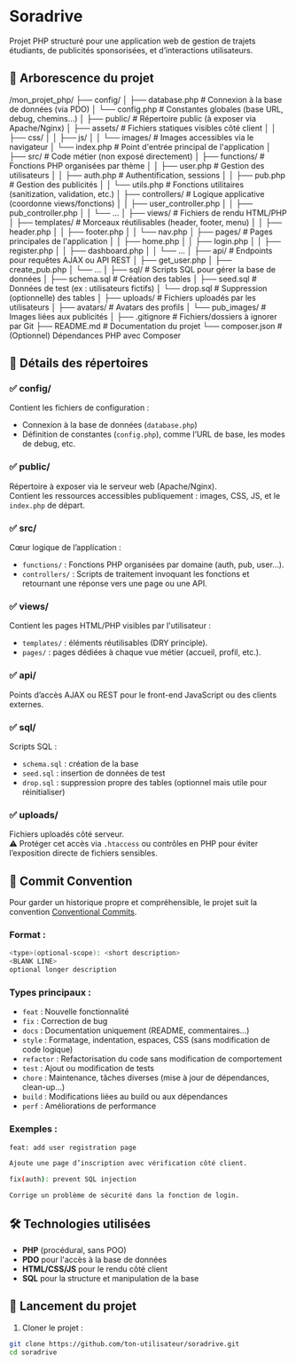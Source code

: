 # Soradrive

Projet PHP structuré pour une application web de gestion de trajets étudiants, de publicités sponsorisées, et d’interactions utilisateurs.

## 📁 Arborescence du projet

/mon_projet_php/
├── config/
│ ├── database.php # Connexion à la base de données (via PDO)
│ └── config.php # Constantes globales (base URL, debug, chemins...)
│
├── public/ # Répertoire public (à exposer via Apache/Nginx)
│ ├── assets/ # Fichiers statiques visibles côté client
│ │ ├── css/
│ │ ├── js/
│ │ └── images/ # Images accessibles via le navigateur
│ └── index.php # Point d'entrée principal de l'application
│
├── src/ # Code métier (non exposé directement)
│ ├── functions/ # Fonctions PHP organisées par thème
│ │ ├── user.php # Gestion des utilisateurs
│ │ ├── auth.php # Authentification, sessions
│ │ ├── pub.php # Gestion des publicités
│ │ └── utils.php # Fonctions utilitaires (sanitization, validation, etc.)
│ ├── controllers/ # Logique applicative (coordonne views/fonctions)
│ │ ├── user_controller.php
│ │ ├── pub_controller.php
│ │ └── ...
│
├── views/ # Fichiers de rendu HTML/PHP
│ ├── templates/ # Morceaux réutilisables (header, footer, menu)
│ │ ├── header.php
│ │ ├── footer.php
│ │ └── nav.php
│ ├── pages/ # Pages principales de l'application
│ │ ├── home.php
│ │ ├── login.php
│ │ ├── register.php
│ │ ├── dashboard.php
│ │ └── ...
│
├── api/ # Endpoints pour requêtes AJAX ou API REST
│ ├── get_user.php
│ ├── create_pub.php
│ └── ...
│
├── sql/ # Scripts SQL pour gérer la base de données
│ ├── schema.sql # Création des tables
│ ├── seed.sql # Données de test (ex : utilisateurs fictifs)
│ └── drop.sql # Suppression (optionnelle) des tables
│
├── uploads/ # Fichiers uploadés par les utilisateurs
│ ├── avatars/ # Avatars des profils
│ └── pub_images/ # Images liées aux publicités
│
├── .gitignore # Fichiers/dossiers à ignorer par Git
├── README.md # Documentation du projet
└── composer.json # (Optionnel) Dépendances PHP avec Composer


## 🔧 Détails des répertoires

### ✅ config/
Contient les fichiers de configuration :
- Connexion à la base de données (`database.php`)
- Définition de constantes (`config.php`), comme l’URL de base, les modes de debug, etc.

### ✅ public/
Répertoire à exposer via le serveur web (Apache/Nginx).  
Contient les ressources accessibles publiquement : images, CSS, JS, et le `index.php` de départ.

### ✅ src/
Cœur logique de l’application :
- `functions/` : Fonctions PHP organisées par domaine (auth, pub, user...).
- `controllers/` : Scripts de traitement invoquant les fonctions et retournant une réponse vers une page ou une API.

### ✅ views/
Contient les pages HTML/PHP visibles par l'utilisateur :
- `templates/` : éléments réutilisables (DRY principle).
- `pages/` : pages dédiées à chaque vue métier (accueil, profil, etc.).

### ✅ api/
Points d’accès AJAX ou REST pour le front-end JavaScript ou des clients externes.

### ✅ sql/
Scripts SQL :
- `schema.sql` : création de la base
- `seed.sql` : insertion de données de test
- `drop.sql` : suppression propre des tables (optionnel mais utile pour réinitialiser)

### ✅ uploads/
Fichiers uploadés côté serveur.  
⚠️ Protéger cet accès via `.htaccess` ou contrôles en PHP pour éviter l’exposition directe de fichiers sensibles.

## 📝 Commit Convention

Pour garder un historique propre et compréhensible, le projet suit la convention [Conventional Commits](https://www.conventionalcommits.org/en/v1.0.0/).

### Format :

```bash
<type>(optional-scope): <short description>
<BLANK LINE>
optional longer description
```

### Types principaux :

- `feat` : Nouvelle fonctionnalité
- `fix` : Correction de bug
- `docs` : Documentation uniquement (README, commentaires…)
- `style` : Formatage, indentation, espaces, CSS (sans modification de code logique)
- `refactor` : Refactorisation du code sans modification de comportement
- `test` : Ajout ou modification de tests
- `chore` : Maintenance, tâches diverses (mise à jour de dépendances, clean-up…)
- `build` : Modifications liées au build ou aux dépendances
- `perf` : Améliorations de performance

### Exemples :

```bash
feat: add user registration page

Ajoute une page d’inscription avec vérification côté client.
```

```bash
fix(auth): prevent SQL injection

Corrige un problème de sécurité dans la fonction de login.
```

## 🛠 Technologies utilisées

- **PHP** (procédural, sans POO)
- **PDO** pour l'accès à la base de données
- **HTML/CSS/JS** pour le rendu côté client
- **SQL** pour la structure et manipulation de la base

## 🚀 Lancement du projet

1. Cloner le projet :  
```bash
git clone https://github.com/ton-utilisateur/soradrive.git
cd soradrive
```